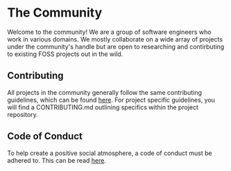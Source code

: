 # The Community

Welcome to the community! We are a group of software engineers who work in various domains. We mostly collaborate on a wide array of projects under the community's handle but are open to researching and contirbuting to existing FOSS projects out in the wild.

## Contributing

All projects in the community generally follow the same contributing guidelines, which can be found [here](./CONTRIBUTING.md). For project specific guidelines, you will find a CONTRIBUTING.md outlining specifics within the project repository. 

## Code of Conduct

To help create a positive social atmosphere, a code of conduct must be adhered to. This can be read [here](./CODE_OF_CONDUCT.md).
